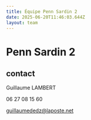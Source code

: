 ```yaml
---
title: Équipe Penn Sardin 2
date: 2025-06-20T11:46:03.644Z
layout: team
---
```


# Penn Sardin 2



## contact 

Guillaume LAMBERT

06 27 08 15 60

guillaumededz@laposte.net

